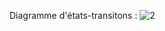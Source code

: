 Diagramme d'états-transitons :
![2](https://user-images.githubusercontent.com/84727276/204151882-57f4f00b-8fbd-4495-ac47-7df3374fdaeb.png)
